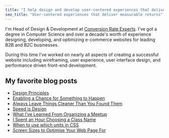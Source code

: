 ```yaml
---
title: "I help design and develop user‑centered experiences that deliver measurable returns."
seo_title: "User‑centered experiences that deliver measurable returns"
---
```


I'm Head of Design & Development at [Conversion Rate Experts](http://www.conversion-rate-experts.com/). I’ve got a degree in Computer Science and over a decade's worth of experience designing, developing, and optimizing e-commerce websites for leading B2B and B2C businesses.

During this time I’ve worked on nearly all aspects of creating a successful website including wireframing, user experience, user interface design, and performance driven front-end development.

## My favorite blog posts

* [Design Principles](/design-principles/)
* [Enabling a Chance for Something to Happen](/enabling-a-chance-for-something-to-happen/)
* [Always Leave Things Cleaner Than You Found Them](/always-leave-things-cleaner-than-you-found-them/)
* [Speed is Design](/speed-is-design/)
* [What I’ve Learned From Organizing a Meetup](/organizing-a-meetup/)
* [I Spent an Hour Choosing a Class Name](/choosing-a-class-name/)
* [When to use which units in CSS](/use-units-css/)
* [Screen Sizes to Optimise Your Web Page For](/screen-sizes/)